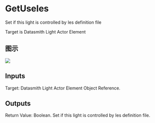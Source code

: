 # GetUseIes

Set if this light is controlled by Ies definition file

Target is Datasmith Light Actor Element

## 图示

![]($-20221218-18375456.png)

## Inputs

Target: Datasmith Light Actor Element Object Reference.  

## Outputs

Return Value: Boolean. Set if this light is controlled by Ies definition file.

